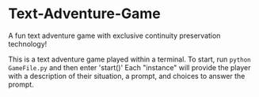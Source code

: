 # Text-Adventure-Game
A fun text adventure game with exclusive continuity preservation technology!

This is a text adventure game played within a terminal. To start, run `python GameFile.py` and then enter 'start()'
Each "instance" will provide the player with a description of their situation, a prompt, and choices to answer the prompt.

